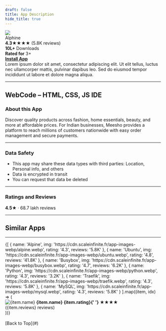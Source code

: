 ```yaml
---
draft: false
title: App Description
hide_title: true
---
```


<!-- # Build and run your apps with lightning speed and flexible -->
<div class="avatar " style={{ padding: '1rem',  backgroundColor: '#f1f2f35e',  margin: '1rem',
  border: '1px solid #f1f2f3'}}>
  <img    class="avatar__photo avatar__photo--xl"   src="https://cdn.scaleinfinite.fr/app-images-webp/alpine.webp" />
  <div class="avatar__intro">
    <div class="avatar__name-title">Alphine</div>  
  </div>


<!-- <div style={{ display: 'flex', gap: '1.5rem', flexWrap: 'wrap', alignItems: 'flex-end', justifyContent: 'flex-end', paddingBottom: '0.5rem' }}> -->
<div style={{
  display: 'flex',
  flexDirection: 'column',
  alignItems: 'flex-end',
  paddingBottom: '0.5rem',
  gap:'5px'
}}>
  <div><strong>4.3<span style={{ color: "#face1b" }} >★★★★</span></strong> (5.8K reviews)</div>
  <div><strong>10L+</strong> Downloads</div>
  <div><strong>Rated for</strong> 3+</div>
  <div><strong><a 
      href="#" 
      style={{ 
        padding: '0.5rem', 
        backgroundColor: "#7b81e0", 
        color: "#fff", 
        borderRadius: '5px', 
        textDecoration: 'none' 
      }}
    > Install App</a></strong></div>

</div>
</div>
Lorem ipsum dolor sit amet, consectetur adipiscing elit. Ut elit tellus, luctus nec ullamcorper mattis, pulvinar dapibus leo. Sed do eiusmod tempor incididunt ut labore et dolore magna aliqua.


---

## WebCode – HTML, CSS, JS IDE


### About this App

Discover quality products across fashion, home essentials, beauty, and more at affordable prices. For Indian businesses, Meesho provides a platform to reach millions of customers nationwide with easy order management and secure payments.

---

### Data Safety

- This app may share these data types with third parties: Location, Personal info, and others
- Data is encrypted in transit
- You can request that data be deleted

---

### Ratings and Reviews

**4.5★** · 68.7 lakh reviews

---

## Similar Apps


---
<!--  STATIC IMAGE

<div style={{ display: 'flex', gap: '1.5rem', flexWrap: 'wrap', alignItems: 'flex-start', justifyContent: 'flex-start', paddingBottom: '0.5rem' }}>
  <div>
  <img    class="avatar__photo avatar__photo--xl" style= {{ borderRadius: '0' }}   src="https://cdn.scaleinfinite.fr/app-images-webp/alpine.webp" />
  <strong><span style={{ textAlign: 'center', display: 'block' }}>Alphine</span>4.3 <span style={{ color: "#face1b" }} >★★★★ </span></strong> <br/>(5.8K reviews)
  </div>
  <div>
  <img    class="avatar__photo avatar__photo--xl" style= {{ borderRadius: '0' }}   src="https://cdn.scaleinfinite.fr/app-images-webp/ubuntu.webp" />
  <strong><span style={{ textAlign: 'center', display: 'block' }}>Ubundu</span>4.8 <span style={{ color: "#face1b" }} >★★★★ </span></strong> <br/>(5.8K reviews)
  </div>
  <div>
  <img    class="avatar__photo avatar__photo--xl" style= {{ borderRadius: '0' }}   src="https://cdn.scaleinfinite.fr/app-images-webp/busybox.webp" />
  <strong><span style={{ textAlign: 'center', display: 'block' }}>Busybox</span>4.7 <span style={{ color: "#face1b" }} >★★★★ </span></strong> <br/>(5.8K reviews)
  </div>
  <div>
  <img    class="avatar__photo avatar__photo--xl" style= {{ borderRadius: '0' }}   src="https://cdn.scaleinfinite.fr/app-images-webp/python.webp" />
  <strong><span style={{ textAlign: 'center', display: 'block' }}>Python</span>4.3 <span style={{ color: "#face1b" }} >★★★★ </span></strong> <br/>(5.8K reviews)
  </div>
   <div>
  <img    class="avatar__photo avatar__photo--xl" style= {{ borderRadius: '0' }}   src="https://cdn.scaleinfinite.fr/app-images-webp/traefik.webp" />
  <strong><span style={{ textAlign: 'center', display: 'block' }}>Traefik</span>4.3 <span style={{ color: "#face1b" }} >★★★★ </span></strong> <br/>(5.8K reviews)
  </div>   
   <div>
  <img    class="avatar__photo avatar__photo--xl" style= {{ borderRadius: '0' }}   src="https://cdn.scaleinfinite.fr/app-images-webp/mysql.webp" />
  <strong><span style={{ textAlign: 'center', display: 'block' }}>Mysql</span>4.3 <span style={{ color: "#face1b" }} >★★★★ </span></strong> <br/>(5.8K reviews)
  </div>
</div> -->

<div
  style={{
    overflow: 'hidden',
    width: '100%',
    position: 'relative'
  }}
>
  <div
    id="slider"
    style={{
      display: 'flex',
      gap: '1.5rem',
      animation: 'scroll 20s linear infinite',
      width: 'max-content'
    }}
  >
    {[
      {
        name: 'Alpine',
        img: 'https://cdn.scaleinfinite.fr/app-images-webp/alpine.webp',
        rating: '4.3',
        reviews: '5.8K'
      },
      {
        name: 'Ubuntu',
        img: 'https://cdn.scaleinfinite.fr/app-images-webp/ubuntu.webp',
        rating: '4.8',
        reviews: '41.8K'
      },
      {
        name: 'Busybox',
        img: 'https://cdn.scaleinfinite.fr/app-images-webp/busybox.webp',
        rating: '4.7',
        reviews: '6.2K'
      },
      {
        name: 'Python',
        img: 'https://cdn.scaleinfinite.fr/app-images-webp/python.webp',
        rating: '4.3',
        reviews: '3.2K'
      },
      {
        name: 'Traefik',
        img: 'https://cdn.scaleinfinite.fr/app-images-webp/traefik.webp',
        rating: '4.3',
        reviews: '5.8K'
      },
      {
        name: 'MySQL',
        img: 'https://cdn.scaleinfinite.fr/app-images-webp/mysql.webp',
        rating: '4.3',
        reviews: '5.8K'
      }
    ].map((item, idx) => (
      <div key={idx} style={{ minWidth: '120px', textAlign: 'center' }}>
        <img
          src={item.img}
          style={{ width: '100px', borderRadius: '0' }}
          alt={item.name}
        />
        <strong>
          <span style={{ display: 'block' }}>{item.name}</span>
          {item.rating}{' '}
          <span style={{ color: '#face1b' }}>★★★★</span>
        </strong>
        <br />({item.reviews} reviews)
      </div>
    ))}
  </div>


  <style>
    {`
      @keyframes scroll {
        0% { transform: translateX(0); }
        100% { transform: translateX(-50%); }
      }
    `}
  </style>
</div>

<br />
[Back to Top](#)
